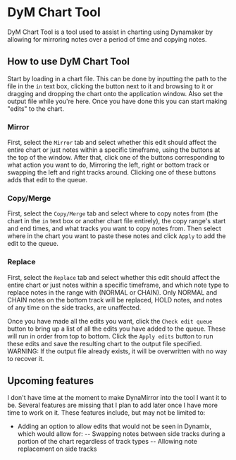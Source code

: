 # DyM Chart Tool
DyM Chart Tool is a tool used to assist in charting using Dynamaker by allowing for mirroring notes over a period of time and copying notes.

## How to use DyM Chart Tool
Start by loading in a chart file. This can be done by inputting the path to the file in the `in` text box, clicking the button next to it and browsing to it or dragging and dropping the chart onto the application window. Also set the output file while you're here. Once you have done this you can start making "edits" to the chart.

### Mirror
First, select the `Mirror` tab and select whether this edit should affect the entire chart or just notes within a specific timeframe, using the buttons at the top of the window. After that, click one of the buttons corresponding to what action you want to do, Mirroring the left, right or bottom track or swapping the left and right tracks around. Clicking one of these buttons adds that edit to the queue.

### Copy/Merge
First, select the `Copy/Merge` tab and select where to copy notes from (the chart in the `in` text box or another chart file entirely), the copy range's start and end times, and what tracks you want to copy notes from. Then select where in the chart you want to paste these notes and click `Apply` to add the edit to the queue.

### Replace
First, select the `Replace` tab and select whether this edit should affect the entire chart or just notes within a specific timeframe, and which note type to replace notes in the range with (NORMAL or CHAIN). Only NORMAL and CHAIN notes on the bottom track will be replaced, HOLD notes, and notes of any time on the side tracks, are unaffected.

Once you have made all the edits you want, click the `Check edit queue` button to bring up a list of all the edits you have added to the queue. These will run in order from top to bottom. Click the `Apply edits` button to run these edits and save the resulting chart to the output file specified.  
WARNING: If the output file already exists, it will be overwritten with no way to recover it.

## Upcoming features
I don't have time at the moment to make DynaMirror into the tool I want it to be. Several features are missing that I plan to add later once I have more time to work on it. These features include, but may not be limited to:
- Adding an option to allow edits that would not be seen in Dynamix, which would allow for:
-- Swapping notes between side tracks during a portion of the chart regardless of track types
-- Allowing note replacement on side tracks
